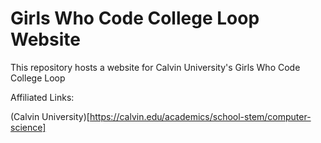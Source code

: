 # Girls Who Code College Loop Website

This repository hosts a website for Calvin University's Girls Who Code College Loop

Affiliated Links:

(Calvin University)[https://calvin.edu/academics/school-stem/computer-science]
